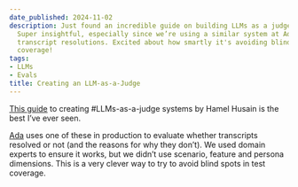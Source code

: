 ```yaml
---
date_published: 2024-11-02
description: Just found an incredible guide on building LLMs as a judge by Hamel Husain!
  Super insightful, especially since we’re using a similar system at Ada to evaluate
  transcript resolutions. Excited about how smartly it's avoiding blind spots in test
  coverage!
tags:
- LLMs
- Evals
title: Creating an LLM-as-a-Judge
---
```


[This guide](https://hamel.dev/blog/posts/llm-judge/#the-problem-ai-teams-are-drowning-in-data) to creating #LLMs-as-a-judge systems by Hamel Husain is the best I’ve ever seen.

[Ada](https://ada.cx) uses one of these in production to evaluate whether transcripts resolved or not (and the reasons for why they don’t). We used domain experts to ensure it works, but we didn’t use scenario, feature and persona dimensions. This is a very clever way to try to avoid blind spots in test coverage.